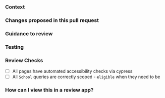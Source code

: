 ### Context

### Changes proposed in this pull request

### Guidance to review

### Testing

### Review Checks
- [ ] All pages have automated accessibility checks via cypress
- [ ] All `School` queries are correctly scoped - `eligible` when they need to be

### How can I view this in a review app?